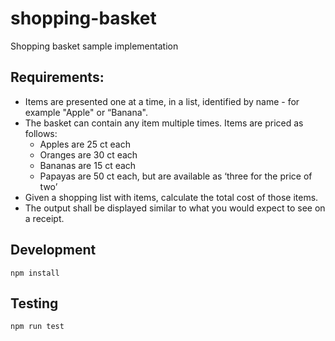 # shopping-basket
Shopping basket sample implementation

## Requirements:
- Items are presented one at a time, in a list, identified by name - for
example "Apple" or “Banana".
- The basket can contain any item multiple times. Items are priced as
follows:
  - Apples are 25 ct each
  - Oranges are 30 ct each
  - Bananas are 15 ct each
  - Papayas are 50 ct each, but are available as ‘three for the price of
two’
- Given a shopping list with items, calculate the total cost of those items.
- The output shall be displayed similar to what you would expect to see
on a receipt.

## Development

```
npm install
```

## Testing

```
npm run test
```
